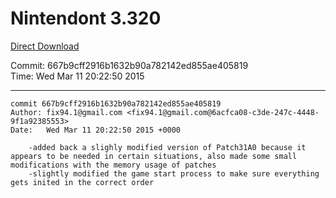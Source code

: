 # Nintendont 3.320
[Direct Download](./Nintendont.zip)

Commit: 667b9cff2916b1632b90a782142ed855ae405819  
Time: Wed Mar 11 20:22:50 2015   

-----

```
commit 667b9cff2916b1632b90a782142ed855ae405819
Author: fix94.1@gmail.com <fix94.1@gmail.com@6acfca08-c3de-247c-4448-9f1a92385553>
Date:   Wed Mar 11 20:22:50 2015 +0000

    -added back a slighly modified version of Patch31A0 because it appears to be needed in certain situations, also made some small modifications with the memory usage of patches
    -slightly modified the game start process to make sure everything gets inited in the correct order
```

